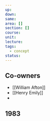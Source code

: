 ```yaml
---
up: 
down: 
same: 
area: []
section: []
course: 
unit: 
lecture: 
tags:
  - concept
status:
---
```

## Co-owners
- [[William Afton]]
- [[Henry Emily]]
- 
## 1983
